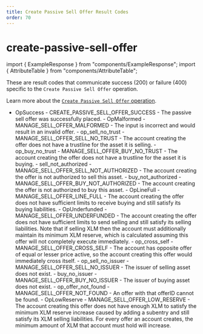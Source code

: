 ```yaml
---
title: Create Passive Sell Offer Result Codes
order: 70
---
```


# create-passive-sell-offer

import { ExampleResponse } from "components/ExampleResponse"; import { AttributeTable } from "components/AttributeTable";

These are result codes that communicate success \(200\) or failure \(400\) specific to the `Create Passive Sell Offer` operation.

Learn more about the [`Create Passive Sell Offer` operation](../../../../start/list-of-operations.md#create-passive-sell-offer).

 - OpSuccess - CREATE\_PASSIVE\_SELL\_OFFER\_SUCCESS - The passive sell offer was successfully placed. - OpMalformed - MANAGE\_SELL\_OFFER\_MALFORMED - The input is incorrect and would result in an invalid offer. - op\_sell\_no\_trust - MANAGE\_SELL\_OFFER\_SELL\_NO\_TRUST - The account creating the offer does not have a trustline for the asset it is selling. - op\_buy\_no\_trust - MANAGE\_SELL\_OFFER\_BUY\_NO\_TRUST - The account creating the offer does not have a trustline for the asset it is buying. - sell\_not\_authorized - MANAGE\_SELL\_OFFER\_SELL\_NOT\_AUTHORIZED - The account creating the offer is not authorized to sell this asset. - buy\_not\_authorized - MANAGE\_SELL\_OFFER\_BUY\_NOT\_AUTHORIZED - The account creating the offer is not authorized to buy this asset. - OpLineFull - MANAGE\_SELL\_OFFER\_LINE\_FULL - The account creating the offer does not have sufficient limits to receive buying and still satisfy its buying liabilities. - OpUnderfunded - MANAGE\_SELL\_OFFER\_UNDERFUNDED - The account creating the offer does not have sufficient limits to send selling and still satisfy its selling liabilities. Note that if selling XLM then the account must additionally maintain its minimum XLM reserve, which is calculated assuming this offer will not completely execute immediately. - op\_cross\_self - MANAGE\_SELL\_OFFER\_CROSS\_SELF - The account has opposite offer of equal or lesser price active, so the account creating this offer would immediately cross itself. - op\_sell\_no\_issuer - MANAGE\_SELL\_OFFER\_SELL\_NO\_ISSUER - The issuer of selling asset does not exist. - buy\_no\_issuer - MANAGE\_SELL\_OFFER\_BUY\_NO\_ISSUER - The issuer of buying asset does not exist. - op\_offer\_not\_found - MANAGE\_SELL\_OFFER\_NOT\_FOUND - An offer with that offerID cannot be found. - OpLowReserve - MANAGE\_SELL\_OFFER\_LOW\_RESERVE - The account creating this offer does not have enough XLM to satisfy the minimum XLM reserve increase caused by adding a subentry and still satisfy its XLM selling liabilities. For every offer an account creates, the minimum amount of XLM that account must hold will increase.

